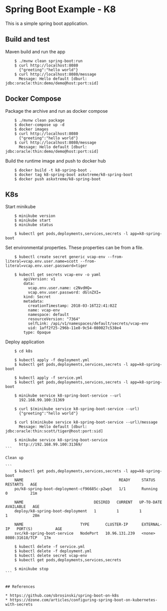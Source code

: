 # Spring Boot Example - K8

This is a simple spring boot application. 

## Build and test

Maven build and run the app

```
	$ ./mvnw clean spring-boot:run 
	$ curl http://localhost:8080
	  {"greeting":"hello world"}
 	$ curl http://localhost:8080/message
 	  Message: Hello default [dburl: jdbc:oracle:thin:demo/demo@host:port:sid]
```

## Docker Compose

Package the archive and run as docker compose

```
	$ ./mvnw clean package
	$ docker-compose up -d
	$ docker images
	$ curl http://localhost:8080
	  {"greeting":"hello world"}
 	$ curl http://localhost:8080/message
 	  Message: Hello default [dburl: jdbc:oracle:thin:demo/demo@host:port:sid]
```

Build the runtime image and push to docker hub

```
	$ docker build -t k8-spring-boot .
	$ docker tag k8-spring-boot askxtreme/k8-spring-boot
 	$ docker push askxtreme/k8-spring-boot
```

## K8s 

Start minikube

```
	$ minikube version
	$ minikube start
	$ minikube status

	$ kubectl get pods,deployments,services,secrets -l app=k8-spring-boot
```

Set environmental properties. These properties can be from a file.

```
	$ kubectl create secret generic vcap-env --from-literal=vcap.env.user.name=scott --from-literal=vcap.env.user.password=tiger
		
	$ kubectl get secrets vcap-env -o yaml
		apiVersion: v1
		data:
		  vcap.env.user.name: c2NvdHQ=
		  vcap.env.user.password: dGlnZXI=
		kind: Secret
		metadata:
		  creationTimestamp: 2018-03-16T22:41:02Z
		  name: vcap-env
		  namespace: default
		  resourceVersion: "7364"
		  selfLink: /api/v1/namespaces/default/secrets/vcap-env
		  uid: 1aff2f25-296b-11e8-9c54-080027c538e4
		type: Opaque
```

Deploy application

````
	$ cd k8s
	
	$ kubectl apply -f deployment.yml
	$ kubectl get pods,deployments,services,secrets -l app=k8-spring-boot

	$ kubectl apply -f service.yml
	$ kubectl get pods,deployments,services,secrets -l app=k8-spring-boot
	
	$ minikube service k8-spring-boot-service --url
	  192.168.99.100:31369
	  
	$ curl $(minikube service k8-spring-boot-service --url)
	  {"greeting":"hello world"}
	  
	$ curl $(minikube service k8-spring-boot-service --url)/message
	  Message: Hello default [dburl: jdbc:oracle:thin:scott/tiger@host:port:sid]
	  
	$ minikube service k8-spring-boot-service 
	  http://192.168.99.100:31369/
```

Clean up

```
	$ kubectl get pods,deployments,services,secrets -l app=k8-spring-boot
	NAME                                          READY     STATUS    RESTARTS   AGE
	po/k8-spring-boot-deployment-cf96685c-p2wpt   1/1       Running   0          21m
	
	NAME                               DESIRED   CURRENT   UP-TO-DATE   AVAILABLE   AGE
	deploy/k8-spring-boot-deployment   1         1         1            1           28m
	
	NAME                         TYPE       CLUSTER-IP      EXTERNAL-IP   PORT(S)          AGE
	svc/k8-spring-boot-service   NodePort   10.96.131.239   <none>        8080:31618/TCP   17m
	
	$ kubectl delete -f service.yml
	$ kubectl delete -f deployment.yml
	$ kubectl delete secret vcap-env
	$ kubectl get pods,deployments,services,secrets

	$ minikube stop
```


## References

* https://github.com/sbrosinski/spring-boot-on-k8s 
* https://dzone.com/articles/configuring-spring-boot-on-kubernetes-with-secrets
